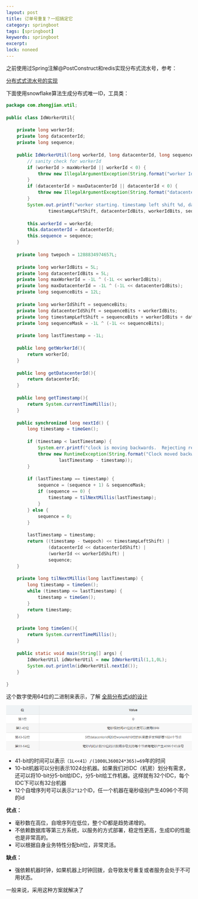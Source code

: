 ```yaml
---
layout: post
title: 订单号重复？一招搞定它
category: springboot
tags: [springboot]
keywords: springboot
excerpt: 
lock: noneed
---
```


之前使用过Spring注解@PostConstruct和redis实现分布式流水号，参考：

[分布式式流水号的实现](/springboot/2020/04/20/spring-annotation.html)

下面使用snowflake算法生成分布式唯一ID，工具类：

```java
package com.zhongjian.util;

public class IdWorkerUtil{

    private long workerId;
    private long datacenterId;
    private long sequence;

    public IdWorkerUtil(long workerId, long datacenterId, long sequence){
        // sanity check for workerId
        if (workerId > maxWorkerId || workerId < 0) {
            throw new IllegalArgumentException(String.format("worker Id can't be greater than %d or less than 0",maxWorkerId));
        }
        if (datacenterId > maxDatacenterId || datacenterId < 0) {
            throw new IllegalArgumentException(String.format("datacenter Id can't be greater than %d or less than 0",maxDatacenterId));
        }
        System.out.printf("worker starting. timestamp left shift %d, datacenter id bits %d, worker id bits %d, sequence bits %d, workerid %d",
                timestampLeftShift, datacenterIdBits, workerIdBits, sequenceBits, workerId);

        this.workerId = workerId;
        this.datacenterId = datacenterId;
        this.sequence = sequence;
    }

    private long twepoch = 1288834974657L;

    private long workerIdBits = 5L;
    private long datacenterIdBits = 5L;
    private long maxWorkerId = -1L ^ (-1L << workerIdBits);
    private long maxDatacenterId = -1L ^ (-1L << datacenterIdBits);
    private long sequenceBits = 12L;

    private long workerIdShift = sequenceBits;
    private long datacenterIdShift = sequenceBits + workerIdBits;
    private long timestampLeftShift = sequenceBits + workerIdBits + datacenterIdBits;
    private long sequenceMask = -1L ^ (-1L << sequenceBits);

    private long lastTimestamp = -1L;

    public long getWorkerId(){
        return workerId;
    }

    public long getDatacenterId(){
        return datacenterId;
    }

    public long getTimestamp(){
        return System.currentTimeMillis();
    }

    public synchronized long nextId() {
        long timestamp = timeGen();

        if (timestamp < lastTimestamp) {
            System.err.printf("clock is moving backwards.  Rejecting requests until %d.", lastTimestamp);
            throw new RuntimeException(String.format("Clock moved backwards.  Refusing to generate id for %d milliseconds",
                    lastTimestamp - timestamp));
        }

        if (lastTimestamp == timestamp) {
            sequence = (sequence + 1) & sequenceMask;
            if (sequence == 0) {
                timestamp = tilNextMillis(lastTimestamp);
            }
        } else {
            sequence = 0;
        }

        lastTimestamp = timestamp;
        return ((timestamp - twepoch) << timestampLeftShift) |
                (datacenterId << datacenterIdShift) |
                (workerId << workerIdShift) |
                sequence;
    }

    private long tilNextMillis(long lastTimestamp) {
        long timestamp = timeGen();
        while (timestamp <= lastTimestamp) {
            timestamp = timeGen();
        }
        return timestamp;
    }

    private long timeGen(){
        return System.currentTimeMillis();
    }

    public static void main(String[] args) {
        IdWorkerUtil idWorkerUtil = new IdWorkerUtil(1,1,0L);
        System.out.println(idWorkerUtil.nextId());
    }

}
```

这个数字使用64位的二进制来表示，了解 [全局分布式id的设计](/icoding-edu/2020/06/28/icoding-note-053-2-global-id.html)

![](\assets\images\2022\snowflake-1.png)

- 41-bit的时间可以表示`（1L<<41）/(1000L360024*365)=69`年的时间
- 10-bit机器可以分别表示1024台机器。如果我们对IDC（机房）划分有需求，还可以将10-bit分5-bit给IDC，分5-bit给工作机器。这样就有32个IDC，每个IDC下可以有32台机器
- 12个自增序列号可以表示`2^12`个ID，任一个机器在毫秒级别产生4096个不同的id

**优点：**

- 毫秒数在高位，自增序列在低位，整个ID都是趋势递增的。
- 不依赖数据库等第三方系统，以服务的方式部署，稳定性更高，生成ID的性能也是非常高的。
- 可以根据自身业务特性分配bit位，非常灵活。

**缺点：**

- 强依赖机器时钟，如果机器上时钟回拨，会导致发号重复或者服务会处于不可用状态。

一般来说，采用这种方案就解决了